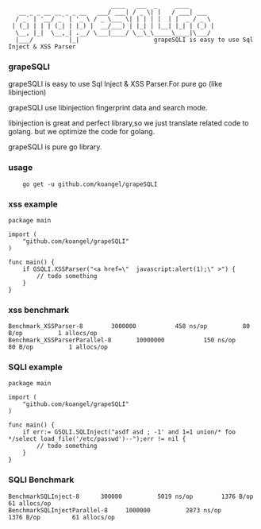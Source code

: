 ```
                             ____   ___  _     ____       
   __ _ _ __ __ _ _ __   ___/ ___| / _ \| |   / ___| ___  
  / _` | '__/ _` | '_ \ / _ \___ \| | | | |  | |  _ / _ \ 
 | (_| | | | (_| | |_) |  __/___) | |_| | |__| |_| | (_) |
  \__, |_|  \__,_| .__/ \___|____/ \__\_\_____\____|\___/   
  |___/          |_|                     grapeSQLI is easy to use Sql Inject & XSS Parser
```

### grapeSQLI

grapeSQLI is easy to use Sql Inject & XSS Parser.For pure go (like libinjection)

grapeSQLI use libinjection fingerprint data and search mode.

libinjection is great and perfect library,so we just translate related code to golang. but we optimize the code for golang.

grapeSQLI is pure go library.


### usage

```
    go get -u github.com/koangel/grapeSQLI
```

### xss example

```
package main

import (
    "github.com/koangel/grapeSQLI"
)

func main() {
    if GSQLI.XSSParser("<a href=\"  javascript:alert(1);\" >") {
        // todo something
    }
}

```

### xss benchmark

```
Benchmark_XSSParser-8   	 3000000	       458 ns/op	      80 B/op	       1 allocs/op
Benchmark_XSSParserParallel-8   	10000000	       150 ns/op	      80 B/op	       1 allocs/op
```

### SQLI example
```
package main

import (
    "github.com/koangel/grapeSQLI"
)

func main() {
    if err:= GSQLI.SQLInject("asdf asd ; -1' and 1=1 union/* foo */select load_file('/etc/passwd')--");err != nil {
        // todo something
    }
}
```

### SQLI Benchmark

```
BenchmarkSQLInject-8   	  300000	      5019 ns/op	    1376 B/op	      61 allocs/op
BenchmarkSQLInjectParallel-8   	 1000000	      2873 ns/op	    1376 B/op	      61 allocs/op
```